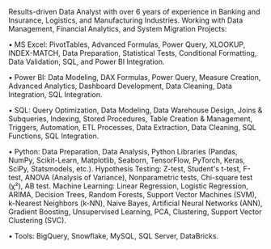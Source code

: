 Results-driven Data Analyst with over 6 years of experience in Banking and Insurance, Logistics, and Manufacturing Industries. Working with Data Management, Financial Analytics, and System Migration Projects:

• MS Excel: PivotTables, Advanced Formulas, Power Query, XLOOKUP, INDEX-MATCH, Data Preparation, Statistical Tests, Conditional Formatting, Data Validation, SQL, and Power BI Integration.

• Power BI: Data Modeling, DAX Formulas, Power Query, Measure Creation, Advanced Analytics, Dashboard Development, Data Cleaning, Data Integration, SQL Integration.

• SQL: Query Optimization, Data Modeling, Data Warehouse Design, Joins & Subqueries, Indexing, Stored Procedures, Table Creation & Management, Triggers, Automation, ETL Processes, Data Extraction, Data Cleaning, SQL Functions, SQL Integration.

• Python: Data Preparation, Data Analysis, Python Libraries (Pandas, NumPy, Scikit-Learn, Matplotlib, Seaborn, TensorFlow, PyTorch, Keras, SciPy, Statsmodels, etc.). Hypothesis Testing: Z-test, Student's t-test, F-test, ANOVA (Analysis of Variance), Nonparametric tests, Chi-square test (χ²), AB test. Machine Learning: Linear Regression, Logistic Regression, ARIMA, Decision Trees, Random Forests, Support Vector Machines (SVM), k-Nearest Neighbors (k-NN), Naive Bayes, Artificial Neural Networks (ANN), Gradient Boosting, Unsupervised Learning, PCA, Clustering, Support Vector Clustering (SVC).

• Tools: BigQuery, Snowflake, MySQL, SQL Server, DataBricks.
